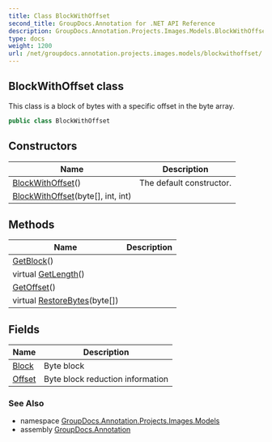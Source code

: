 ```yaml
---
title: Class BlockWithOffset
second_title: GroupDocs.Annotation for .NET API Reference
description: GroupDocs.Annotation.Projects.Images.Models.BlockWithOffset class. This class is a block of bytes with a specific offset in the byte array
type: docs
weight: 1200
url: /net/groupdocs.annotation.projects.images.models/blockwithoffset/
---
```

## BlockWithOffset class

This class is a block of bytes with a specific offset in the byte array.

```csharp
public class BlockWithOffset
```

## Constructors

| Name | Description |
| --- | --- |
| [BlockWithOffset](blockwithoffset/#constructor)() | The default constructor. |
| [BlockWithOffset](blockwithoffset/#constructor_1)(byte[], int, int) |  |

## Methods

| Name | Description |
| --- | --- |
| [GetBlock](../../groupdocs.annotation.projects.images.models/blockwithoffset/getblock/)() |  |
| virtual [GetLength](../../groupdocs.annotation.projects.images.models/blockwithoffset/getlength/)() |  |
| [GetOffset](../../groupdocs.annotation.projects.images.models/blockwithoffset/getoffset/)() |  |
| virtual [RestoreBytes](../../groupdocs.annotation.projects.images.models/blockwithoffset/restorebytes/)(byte[]) |  |

## Fields

| Name | Description |
| --- | --- |
| [Block](../../groupdocs.annotation.projects.images.models/blockwithoffset/block/) | Byte block |
| [Offset](../../groupdocs.annotation.projects.images.models/blockwithoffset/offset/) | Byte block reduction information |

### See Also

* namespace [GroupDocs.Annotation.Projects.Images.Models](../../groupdocs.annotation.projects.images.models/)
* assembly [GroupDocs.Annotation](../../)


